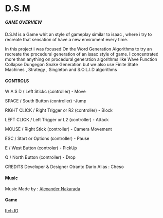 # D.S.M
##### GAME OVERVIEW

D.S.M is a Game whit an style of gameplay similar to isaac , where i try to recreate that sensation of have a new enviroment every time.

In this project i was focused On the Word Generation Algorithms to try an recreate the procedural generation of an isaac style of game.
I concentrated more than anything on procedural generation algorithms like
Wave Function Collapse
Dungegon Snake Generation
but we also use Finite State Machines , Strategy , Singleton and S.O.L.I.D algorithms

#### CONTROLS

W A S D / Left Stickc (controller) - Move

SPACE / South Button (controller) -Jump

RIGHT CLICK / Right Trigger or R2 (controller) - Block

LEFT CLICK / Left Trigger or L2 (controller) - Attack

MOUSE / Right Stick (controller) - Camera Movement

ESC / Start or Options (controller) - Pause

E / West Button (controler) - PickUp

Q / North Button (controller) - Drop

CREDITS
Developer & Designer
Otranto Dario 
Alias : Cheso
#### Music
Music Made by : [Alexander Nakarada](https://www.serpentsoundstudios.com/royalty-free-music/celtic-fantasy?utm_source=pocket_saves)

#### Game
[Itch.IO](https://chesolib.itch.io/dsm)

